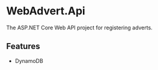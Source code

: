 ﻿# WebAdvert.Api

The ASP.NET Core Web API project for registering adverts.

## Features

- DynamoDB